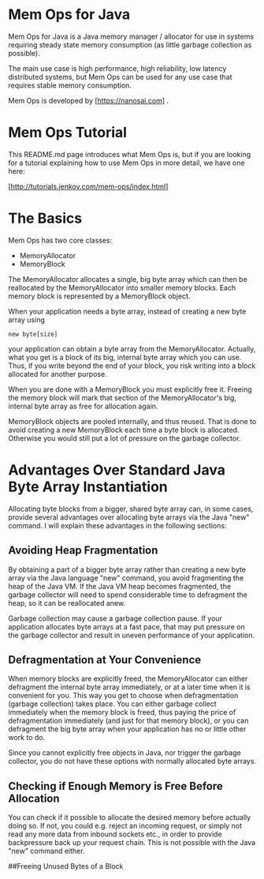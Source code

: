 # Mem Ops for Java
Mem Ops for Java is a Java memory manager / allocator for use in systems requiring steady state memory consumption
(as little garbage collection as possible).

The main use case is high performance, high reliability, low latency distributed systems, but Mem Ops can be used for
any use case that requires stable memory consumption.

Mem Ops is developed by [https://nanosai.com] .

# Mem Ops Tutorial
This README.md page introduces what Mem Ops is, but if you are looking for a tutorial explaining how to use
Mem Ops in more detail, we have one here:

[http://tutorials.jenkov.com/mem-ops/index.html]

# The Basics

Mem Ops has two core classes:

 - MemoryAllocator
 - MemoryBlock

The MemoryAllocator allocates a single, big byte array which can then be reallocated by the MemoryAllocator
into smaller memory blocks. Each memory block is represented by a MemoryBlock object.

When your application needs a byte array, instead of creating a new byte array using

    new byte[size]

your application can obtain a byte array from the MemoryAllocator. Actually, what you get is a block of
its big, internal byte array which you can use. Thus, if you write beyond the end of your block, you
risk writing into a block allocated for another purpose.

When you are done with a MemoryBlock you must explicitly free it. Freeing the memory block will mark
that section of the MemoryAllocator's big, internal byte array as free for allocation again.

MemoryBlock objects are pooled internally, and thus reused. That is done to avoid creating a new MemoryBlock
each time a byte block is allocated. Otherwise you would still put a lot of pressure on the garbage collector.


# Advantages Over Standard Java Byte Array Instantiation
Allocating byte blocks from a bigger, shared byte array can, in some cases, provide several advantages
over allocating byte arrays via the Java "new" command. I will explain these advantages in the following sections:


## Avoiding Heap Fragmentation
By obtaining a part of a bigger byte array rather than creating a new byte array via the Java language "new" command,
you avoid fragmenting the heap of the Java VM. If the Java VM heap becomes fragmented, the garbage collector will
need to spend considerable time to defragment the heap, so it can be reallocated anew.

Garbage collection may cause a garbage collection pause. If your application allocates byte arrays at a fast pace,
that may put pressure on the garbage collector and result in uneven performance of your application.


## Defragmentation at Your Convenience
When memory blocks are explicitly freed, the MemoryAllocator can either defragment
the internal byte array immediately, or at a later time when it is convenient for you. This way you get to choose
when defragmentation (garbage collection) takes place. You can either garbage collect immediately when the
memory block is freed, thus paying the price of defragmentation immediately (and just for that memory block),
or you can defragment the big byte array when your application has no or little other work to do.

Since you cannot explicitly free objects in Java, nor trigger the garbage collector, you do not have these options
with normally allocated byte arrays.


## Checking if Enough Memory is Free Before Allocation
You can check if it possible to allocate the desired memory before actually doing so. If not, you could e.g.
reject an incoming request, or simply not read any more data from inbound sockets etc., in order to provide
backpressure back up your request chain. This is not possible with the Java "new" command either.


##Freeing Unused Bytes of a Block
